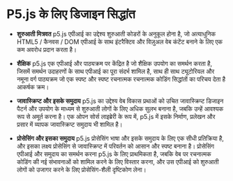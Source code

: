 # P5.js के लिए डिजाइन सिद्धांत

- **शुरुआती मित्रवत** p5.js एपीआई का उद्देश्य शुरुआती कोडरों के अनुकूल होना है, जो अत्याधुनिक HTML5 / कैनवस / DOM एपीआई के साथ इंटरैक्टिव और विज़ुअल वेब कंटेंट बनाने के लिए एक कम अवरोध प्रदान करता है।

- **शैक्षिक** p5.js एक एपीआई और पाठ्यक्रम पर केंद्रित है जो शैक्षिक उपयोग का समर्थन करता है, जिसमें समर्थन उदाहरणों के साथ एपीआई का पूरा संदर्भ शामिल है, साथ ही साथ ट्यूटोरियल और नमूना वर्ग पाठ्यक्रम जो एक स्पष्ट और स्पष्ट रचनात्मक रचनात्मक कोडिंग सिद्धांतों का परिचय देता है आकर्षक क्रम।

- **जावास्क्रिप्ट और इसके समुदाय** p5.js का उद्देश्य वेब विकास प्रथाओं को उचित जावास्क्रिप्ट डिजाइन पैटर्न और उपयोग के माध्यम से शुरुआती लोगों के लिए अधिक सुलभ बनाना है, जबकि उन्हें आवश्यक रूप से अमूर्त करना है। एक ओपन सोर्स लाइब्रेरी के रूप में, p5.js में इसके निर्माण, प्रलेखन और प्रसार में व्यापक जावास्क्रिप्ट समुदाय भी शामिल है।

- **प्रोसेसिंग और इसका समुदाय** p5.js प्रोसेसिंग भाषा और इसके समुदाय के लिए एक सीधी प्रतिक्रिया है, और इसका लक्ष्य प्रोसेसिंग से जावास्क्रिप्ट में परिवर्तन को आसान और स्पष्ट बनाना है। प्रोसेसिंग एपीआई और समुदाय का समर्थन करना p5.js के लिए प्राथमिकता है, जबकि वेब पर रचनात्मक कोडिंग की नई संभावनाओं को शामिल करने के लिए विस्तार करना, और उस एपीआई को शुरुआती लोगों को उजागर करने के लिए प्रोसेसिंग-शैली दृष्टिकोण लेना।
